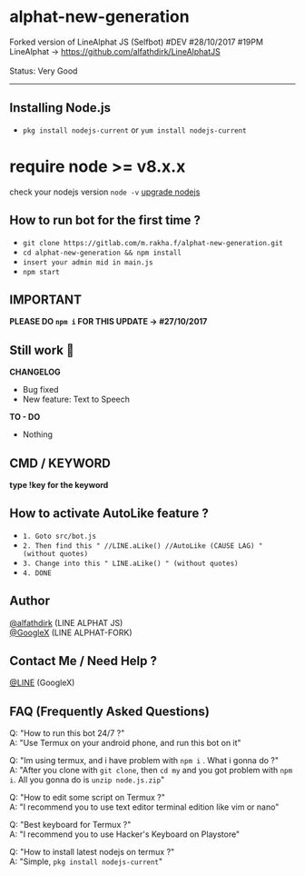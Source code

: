 # alphat-new-generation
Forked version of LineAlphat JS (Selfbot) #DEV #28/10/2017 #19PM
<br>LineAlphat -> https://github.com/alfathdirk/LineAlphatJS<br><br>Status: Very Good

<hr>

Installing Node.js
------
- `pkg install nodejs-current` or `yum install nodejs-current`

# require node >= v8.x.x
check your nodejs version
`node -v`
[upgrade nodejs](https://google.com/)


How to run bot for the first time ?
------
- `git clone https://gitlab.com/m.rakha.f/alphat-new-generation.git`
- `cd alphat-new-generation && npm install`
- `insert your admin mid in main.js`
- `npm start`

IMPORTANT
------
**PLEASE DO `npm i` FOR THIS UPDATE -> #27/10/2017**

Still work :construction_worker:
----
**CHANGELOG**
- Bug fixed
- New feature: Text to Speech

**TO - DO**
- Nothing

CMD / KEYWORD
------
**type !key for the keyword**

How to activate AutoLike feature ?
------
- `1. Goto src/bot.js`
- `2. Then find this " //LINE.aLike() //AutoLike (CAUSE LAG) " (without quotes)`
- `3. Change into this " LINE.aLike() " (without quotes)`
- `4. DONE`

Author
------
[@alfathdirk](https://instagram.com/alfathdirk) (LINE ALPHAT JS)<br>
[@GoogleX](https://fb.me/m.rakha.f) (LINE ALPHAT-FORK)

Contact Me / Need Help ?
------
[@LINE](http://line.me/ti/p/MB6mnZWbu_) (GoogleX)

FAQ (Frequently Asked Questions)
------
Q: "How to run this bot 24/7 ?"<br>
A: "Use Termux on your android phone, and run this bot on it"<br>

Q: "Im using termux, and i have problem with `npm i` . What i gonna do ?"<br>
A: "After you clone with `git clone`, then `cd my` and you got problem with `npm i`. All you gonna do is `unzip node.js.zip`"<br>

Q: "How to edit some script on Termux ?"<br>
A: "I recommend you to use text editor terminal edition like vim or nano"<br>

Q: "Best keyboard for Termux ?"<br>
A: "I recommend you to use Hacker's Keyboard on Playstore"<br>

Q: "How to install latest nodejs on termux ?"<br>
A: "Simple, `pkg install nodejs-current`"
